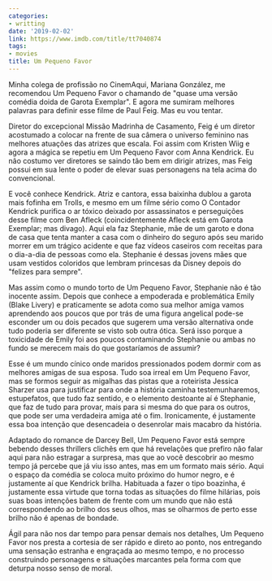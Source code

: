 ```yaml
---
categories:
- writting
date: '2019-02-02'
link: https://www.imdb.com/title/tt7040874
tags:
- movies
title: Um Pequeno Favor
---
```


Minha colega de profissão no CinemAqui, Mariana González, me recomendou Um Pequeno Favor o chamando de "quase uma versão comédia doida de Garota Exemplar". E agora me sumiram melhores palavras para definir esse filme de Paul Feig. Mas eu vou tentar.

Diretor do excepcional Missão Madrinha de Casamento, Feig é um diretor acostumado a colocar na frente de sua câmera o universo feminino nas melhores atuações das atrizes que escala. Foi assim com Kristen Wiig e agora a mágica se repetiu em Um Pequeno Favor com Anna Kendrick. Eu não costumo ver diretores se saindo tão bem em dirigir atrizes, mas Feig possui em sua lente o poder de elevar suas personagens na tela acima do convencional.

E você conhece Kendrick. Atriz e cantora, essa baixinha dublou a garota mais fofinha em Trolls, e mesmo em um filme sério como O Contador Kendrick purifica o ar tóxico deixado por assassinatos e perseguições desse filme com Ben Afleck (coincidentemente Afleck está em Garota Exemplar; mas divago). Aqui ela faz Stephanie, mãe de um garoto e dona de casa que tenta manter a casa com o dinheiro do seguro após seu marido morrer em um trágico acidente e que faz vídeos caseiros com receitas para o dia-a-dia de pessoas como ela. Stephanie é dessas jovens mães que usam vestidos coloridos que lembram princesas da Disney depois do "felizes para sempre".

Mas assim como o mundo torto de Um Pequeno Favor, Stephanie não é tão inocente assim. Depois que conhece a empoderada e problemática Emily (Blake Livery) e praticamente se adota como sua melhor amiga vamos aprendendo aos poucos que por trás de uma figura angelical pode-se esconder um ou dois pecados que sugerem uma versão alternativa onde tudo poderia ser diferente se visto sob outra ótica. Será isso porque a toxicidade de Emily foi aos poucos contaminando Stephanie ou ambas no fundo se merecem mais do que gostaríamos de assumir?

Esse é um mundo cínico onde maridos pressionados podem dormir com as melhores amigas de sua esposa. Tudo soa irreal em Um Pequeno Favor, mas se formos seguir as migalhas das pistas que a roteirista Jessica Sharzer usa para justificar para onde a história caminha testemunharemos, estupefatos, que tudo faz sentido, e o elemento destoante aí é Stephanie, que faz de tudo para provar, mais para si mesma do que para os outros, que pode ser uma verdadeira amiga até o fim. Ironicamente, é justamente essa boa intenção que desencadeia o desenrolar mais macabro da história.

Adaptado do romance de Darcey Bell, Um Pequeno Favor está sempre bebendo desses thrillers clichês em que há revelações que prefiro não falar aqui para não estragar a surpresa, mas que ao você descobrir ao mesmo tempo já percebe que já viu isso antes, mas em um formato mais sério. Aqui o espaço da comédia se coloca muito próximo do humor negro, e é justamente aí que Kendrick brilha. Habituada a fazer o tipo boazinha, é justamente essa virtude que torna todas as situações do filme hilárias, pois suas boas intenções batem de frente com um mundo que não está correspondendo ao brilho dos seus olhos, mas se olharmos de perto esse brilho não é apenas de bondade.

Ágil para não nos dar tempo para pensar demais nos detalhes, Um Pequeno Favor nos presta a cortesia de ser rápido e direto ao ponto, nos entregando uma sensação estranha e engraçada ao mesmo tempo, e no processo construindo personagens e situações marcantes pela forma com que deturpa nosso senso de moral.